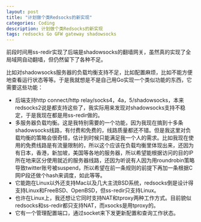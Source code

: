 ```yaml
---
layout: post
title: "计划做个类Redsocks的新实现"
categories: Coding
description: 计划做个类Redsocks的新实现
tags: redsocks Go GFW gateway shadowsocks
---
```

前段时间用ss-redir实现了后端是shadowsocks的翻墙网关，虽然真的实现了全局域网自动翻墙，但仍然留下了各种不足。

比如对shadowsocks服务器的负载均衡支持不足，比如配置麻烦，比如不能方便地查看运行状态等等。于是我就想是不是自己用Go实现一个类似功能的东西，它需要这些功能：

- 后端支持http connect/http relay/socks4，4a，5/shadowsocks，本来redsocks2说是都支持这些了，我实际用来发现对shadowsocks支持不稳定，于是我现在都是用ss-redir做的。
- 多服务器负载均衡。这是我特别需要的一个功能，因为我现在搞到十多条shadowsocks线路，有付费和免费的，线路质量都还不错。但是我这里对负载均衡的策略会很奇怪，估计到时候只能满足我一个人的需求。比如我现在使用的免费线路是有流量限制的，所以这个应该在负载均衡里体现出来，还因为有日本，香港，新加坡，美国等各地的服务器，所以希望能根据访问的目的IP所在地来区分使用就近的服务器线路，还因为听说有人因为用roundrobin策略导致twitter账号被suspend，所以希望在前一条规则的前提下再加一条根据C网IP段还做个hash来调度，如此等等。
- 它能跑在Linux以外还支持Mac以及几大主流BSD系统，redsocks倒是设计得支持Linux和FreeBSD、OpenBSD，但ss-redir只支持Linux。
- 也许在Linux上，我还想让它同时支持NAT和tproxy两种工作方式。目前貌似redsocks和ss-redir都只支持NAT，而xsocks是用tproxy的。
- 它有一个管理配置端口，通过socket来下发更新配置和查询工作状态。
